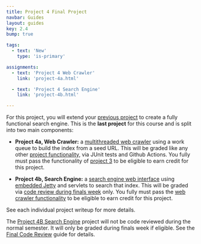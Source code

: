 ```yaml
---
title: Project 4 Final Project
navbar: Guides
layout: guides
key: 2.4
bump: true

tags:
  - text: 'New'
    type: 'is-primary'

assignments:
  - text: 'Project 4 Web Crawler'
    link: 'project-4a.html'

  - text: 'Project 4 Search Engine'
    link: 'project-4b.html'

---
```


For this project, you will extend your [previous project](project-3.html) to create a fully functional search engine. This is the **last project** for this course and is split into two main components:

  - **Project 4a, Web Crawler:** a [multithreaded web crawler](project-4a.html) using a work queue to build the index from a seed URL. This will be graded like any other [project functionality](project-grading.html), via JUnit tests and Github Actions. You fully must pass the functionality of [project 3](project-3.html) to be eligible to earn credit for this project.

  - **Project 4b, Search Engine:** a [search engine web interface](project-4b.html) using [embedded Jetty](https://www.eclipse.org/jetty/) and servlets to search that index. This will be graded via [code review during finals week](final-review.html) only. You fully must pass the [web crawler functionality](project-4a.html) to be eligible to earn credit for this project.

See each individual project writeup for more details.

The [Project 4B Search Engine](project-4b.html) project will not be code reviewed during the normal semester. It will only be graded during finals week if eligible. See the [Final Code Review](final-review.html) guide for details.
